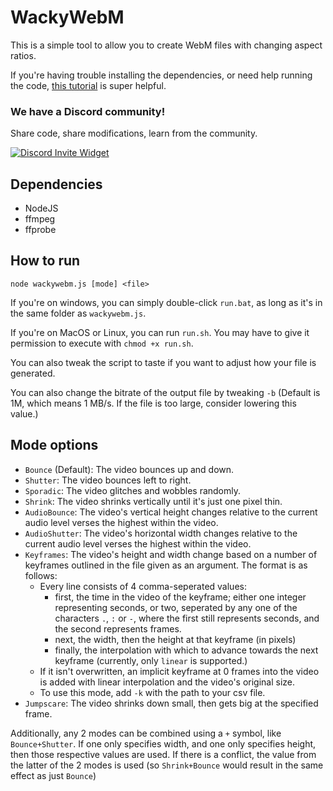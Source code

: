 # WackyWebM

This is a simple tool to allow you to create WebM files with changing aspect ratios.

If you're having trouble installing the dependencies, or need help running the code, [this tutorial](https://www.youtube.com/watch?v=ZjGMjv1Gv94) is super helpful.

### We have a Discord community!

Share code, share modifications, learn from the community.

[![Discord Invite Widget](https://invidget.switchblade.xyz/EdrqJ6AMKF)](https://discord.gg/EdrqJ6AMKF)

## Dependencies

- NodeJS
- ffmpeg
- ffprobe

## How to run

`node wackywebm.js [mode] <file>`

If you're on windows, you can simply double-click `run.bat`, as long as it's in the same folder as `wackywebm.js`.

If you're on MacOS or Linux, you can run `run.sh`. You may have to give it permission to execute with `chmod +x run.sh`.

You can also tweak the script to taste if you want to adjust how your file is generated.

You can also change the bitrate of the output file by tweaking `-b` (Default is 1M, which means 1 MB/s. If the file is too large, consider lowering this value.)

## Mode options

- `Bounce` (Default): The video bounces up and down.
- `Shutter`: The video bounces left to right.
- `Sporadic`: The video glitches and wobbles randomly.
- `Shrink`: The video shrinks vertically until it's just one pixel thin.
- `AudioBounce`: The video's vertical height changes relative to the current audio level verses the highest within the video.
- `AudioShutter`: The video's horizontal width changes relative to the current audio level verses the highest within the video.
- `Keyframes`: The video's height and width change based on a number of keyframes outlined in the file given as an argument. The format is as follows:
  - Every line consists of 4 comma-seperated values:
    - first, the time in the video of the keyframe; either one integer representing seconds, or two, seperated by any one of the characters `.`, `:` or `-`, where the first still represents seconds, and the second represents frames.
    - next, the width, then the height at that keyframe (in pixels)
    - finally, the interpolation with which to advance towards the next keyframe (currently, only `linear` is supported.)
  - If it isn't overwritten, an implicit keyframe at 0 frames into the video is added with linear interpolation and the video's original size.
  - To use this mode, add `-k` with the path to your csv file.
- `Jumpscare`: The video shrinks down small, then gets big at the specified frame.

Additionally, any 2 modes can be combined using a `+` symbol, like `Bounce+Shutter`. If one only specifies width, and one only specifies height, then those respective values are used. If there is a conflict, the value from the latter of the 2 modes is used (so `Shrink+Bounce` would result in the same effect as just `Bounce`)
